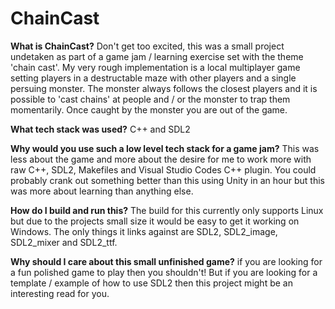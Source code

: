 # ChainCast

<b>What is ChainCast?</b> Don't get too excited, this was a small project undetaken as part of a game jam / learning exercise set with the theme 'chain cast'. My very rough implementation is a local multiplayer game setting players in a destructable maze with other players and a single persuing monster. The monster always follows the closest players and it is possible to 'cast chains' at people and / or the monster to trap them momentarily. Once caught by the monster you are out of the game.
  
<b>What tech stack was used?</b> C++ and SDL2

<b>Why would you use such a low level tech stack for a game jam?</b> This was less about the game and more about the desire for me to work more with raw C++, SDL2, Makefiles and Visual Studio Codes C++ plugin. You could probably crank out something better than this using Unity in an hour but this was more about learning than anything else.

<b>How do I build and run this?</b> The build for this currently only supports Linux but due to the projects small size it would be easy to get it working on Windows. The only things it links against are SDL2, SDL2_image, SDL2_mixer and SDL2_ttf.

<b>Why should I care about this small unfinished game?</b> if you are looking for a fun polished game to play then you shouldn't! But if you are looking for a template / example of how to use SDL2 then this project might be an interesting read for you.

